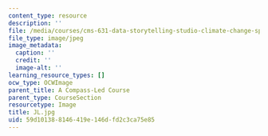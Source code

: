 ```yaml
---
content_type: resource
description: ''
file: /media/courses/cms-631-data-storytelling-studio-climate-change-spring-2017/59d101388146419e146dfd2c3ca75e85_JL.jpg
file_type: image/jpeg
image_metadata:
  caption: ''
  credit: ''
  image-alt: ''
learning_resource_types: []
ocw_type: OCWImage
parent_title: A Compass-Led Course
parent_type: CourseSection
resourcetype: Image
title: JL.jpg
uid: 59d10138-8146-419e-146d-fd2c3ca75e85
---
```

